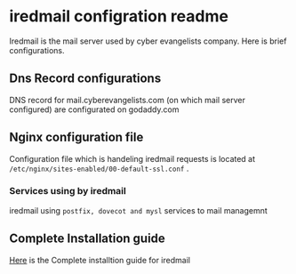 # iredmail configration readme

Iredmail is the mail server used by cyber evangelists company.
Here is brief configurations.

## Dns Record configurations
DNS record for mail.cyberevangelists.com (on which mail server configured) are configurated on godaddy.com

## Nginx configuration file 
  Configuration file which is handeling iredmail requests is located at `/etc/nginx/sites-enabled/00-default-ssl.conf` .


### Services using by iredmail
iredmail using `postfix, dovecot and mysl` services to mail managemnt 

## Complete Installation guide
[Here](https://www.linode.com/docs/guides/how-to-install-and-configure-iredmail/) is the Complete installtion guide for iredmail




